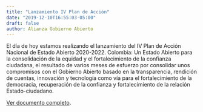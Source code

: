 ```yaml
---
title: "Lanzamiento IV Plan de Acción"
date: "2019-12-10T16:55:03-05:00"
draft: false
author: Alianza Gobierno Abierto
---
```

El día de hoy estamos realizando el lanzamiento del IV Plan de Acción Nacional de Estado Abierto 2020-2022. Colombia: Un Estado Abierto para la consolidación de la equidad y el fortalecimiento de la confianza ciudadana, el resultado de varios meses de esfuerzo por consolidar unos compromisos con el Gobierno Abierto basado en la transparencia, rendición de cuentas, innovación y tecnología como vía para el fortalecimiento de la democracia, recuperación de la confianza y fortalecimiento de la relación Estado-ciudadano.

[Ver documento completo](/documents/action-plan-2020-2022.pdf).
